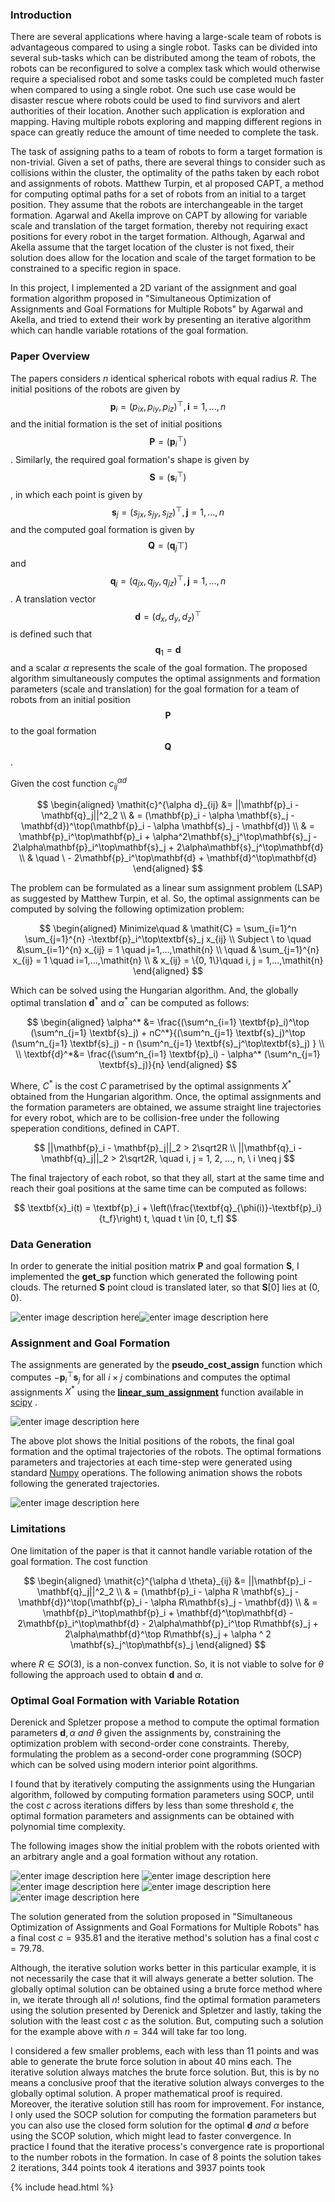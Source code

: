 ### Introduction
There are several applications where having a large-scale team of robots is advantageous compared to using a  single robot. Tasks can be divided into several sub-tasks which can be distributed among the team of robots, the robots can be reconfigured to solve a complex task which would otherwise require a specialised robot and some tasks could be completed much faster when compared to using a single robot. One such use case would be disaster rescue where robots could be used to find survivors and alert authorities of their location. Another such application is exploration and mapping. Having multiple robots exploring and mapping different regions in space can greatly reduce the amount of time needed to complete the task. 

The task of assigning paths to a team of robots to form a target formation is non-trivial. Given a set of paths, there are several things to consider such as collisions within the cluster, the optimality of the paths taken by each robot and assignments of robots. Matthew Turpin, et al proposed CAPT, a method for computing optimal paths for a set of robots from an initial to a target position. They assume that the robots are interchangeable in the target formation. Agarwal and Akella improve on CAPT by allowing for variable scale and translation of the target formation, thereby not requiring exact positions for every robot in the target formation. Although, Agarwal and Akella assume that the target location of the cluster is not fixed, their solution does allow for the location and scale of the target formation to be constrained to a specific region in space.

In this project, I implemented a 2D variant of the assignment and goal formation algorithm proposed in "Simultaneous Optimization of Assignments and Goal Formations for Multiple Robots" by Agarwal and Akella, and tried to extend their work by presenting an iterative algorithm which can handle variable rotations of the goal formation.

### Paper Overview
The papers considers $n$ identical spherical robots with equal radius $R$. The initial positions of the robots are given by  $$\mathbf{p}_i = (\mathit{p_{ix}},\mathit{p_{iy}}, \mathit{p_{iz}})^\top, \mathbf{i} = 1, . . . , \mathit{n}$$ and the initial formation is the set of initial positions $$\textbf{P} = (\textbf{p}_i^\top)$$. Similarly, the required goal formation's shape is given by $$\textbf{S} = (\textbf{s}_i^\top)$$, in which each point is given by $$\mathbf{s}_j = (\mathit{s_{jx}},\mathit{s_{jy}}, \mathit{s_{jz}})^\top, \mathbf{j} = 1, . . . , \mathit{n}$$ and  the computed goal formation is given by  $$\textbf{Q} = (\textbf{q}_j\top)$$ and $$\mathbf{q}_j = (\mathit{q_{jx}},\mathit{q_{jy}}, \mathit{q_{jz}})^\top, \mathbf{j} = 1, . . . , \mathit{n}$$. A translation vector $$\textbf{d} = (\mathit{d_{x}},\mathit{d_{y}}, \mathit{d_{z}})^\top$$ is defined such that $$\textbf{q}_1 = \textbf{d}$$ and a scalar $\alpha$ represents the scale of the goal formation. The proposed algorithm simultaneously computes the optimal assignments and formation parameters (scale and translation) for the goal formation for a team of robots from an initial position $$\textbf{P}$$ to the goal formation $$\textbf{Q}$$. 

Given the cost function  $\mathit{c}^{\alpha d}_{ij}$

$$
\begin{aligned}
\mathit{c}^{\alpha d}_{ij} &= ||\mathbf{p}_i - \mathbf{q}_j||^2_2 \\
& = (\mathbf{p}_i - \alpha \mathbf{s}_j - \mathbf{d})^\top(\mathbf{p}_i - \alpha \mathbf{s}_j - \mathbf{d}) \\
& = \mathbf{p}_i^\top\mathbf{p}_i + \alpha^2\mathbf{s}_j^\top\mathbf{s}_j - 2\alpha\mathbf{p}_i^\top\mathbf{s}_j + 2\alpha\mathbf{s}_j^\top\mathbf{d} \\ 
& \quad \  - 2\mathbf{p}_i^\top\mathbf{d} + \mathbf{d}^\top\mathbf{d}
\end{aligned}
$$

The problem can be formulated as a linear sum assignment problem (LSAP) as suggested by  Matthew Turpin, et al. So, the optimal assignments can be computed by solving the following optimization problem:

$$
\begin{aligned}
Minimize\quad & \mathit{C} = \sum_{i=1}^n \sum_{j=1}^{n} -\textbf{p}_i^\top\textbf{s}_j x_{ij} \\
Subject \ to \quad &\sum_{i=1}^{n} x_{ij} = 1 \quad j=1,...,\mathit{n} \\
\quad & \sum_{j=1}^{n} x_{ij} = 1 \quad i=1,...,\mathit{n} \\
 & x_{ij} =  \{0, 1\}\quad i, j = 1,...,\mathit{n} 
\end{aligned}
$$

Which can be solved using the Hungarian algorithm. And, the globally optimal translation $\textbf{d}^*$ and $\alpha^*$ can be computed as follows:

$$
\begin{aligned}
\alpha^* &= \frac{(\sum^n_{i=1} \textbf{p}_i)^\top (\sum^n_{j=1} \textbf{s}_j) + nC^*}{(\sum^n_{j=1} \textbf{s}_j)^\top (\sum^n_{j=1} \textbf{s}_j) - n (\sum^n_{j=1} \textbf{s}_j^\top\textbf{s}_j) } \\ \\
\textbf{d}^*&= \frac{(\sum^n_{i=1} \textbf{p}_i) - \alpha^* (\sum^n_{j=1} \textbf{s}_j)}{n}
\end{aligned}
$$

Where, $C^*$ is the cost $C$ parametrised by the optimal assignments $X^*$ obtained from the Hungarian algorithm. Once, the optimal assignments and the formation parameters are obtained, we assume straight line trajectories for every robot, which are to be collision-free under the following speperation conditions, defined in CAPT. 

$$
 ||\mathbf{p}_i - \mathbf{p}_j||_2 > 2\sqrt2R \\
||\mathbf{q}_i - \mathbf{q}_j||_2 > 2\sqrt2R, \quad i, j = 1, 2, ..., n, \ i \neq j 
$$

The final trajectory of each robot, so that they all, start at the same time and reach their goal positions at the same time can be computed as follows:

$$
\textbf{x}_i(t) = \textbf{p}_i + \left(\frac{\textbf{q}_{\phi(i)}-\textbf{p}_i}{t_f}\right) t, \quad t \in [0, t_f]
$$

### Data Generation
In order to generate the initial position matrix $\textbf{P}$ and goal formation $\textbf{S}$, I implemented the **get_sp** function which generated the following point clouds.  The returned $\textbf{S}$ point cloud is translated later, so that $\textbf{S}[0]$ lies at $(0, 0)$. 

![enter image description here](https://lh3.googleusercontent.com/2DNYiEq6Oc6FxNgRec7--c6IV2Oj_g1oRDuPiQiL1dEMnopBvDNRYh4y7daAdw3Z9ae1HHUAkzc)![enter image description here](https://lh3.googleusercontent.com/e-oIKsPQCZTCtdzZCSnmVkoyCfPDCZVjf6Te8fzz9pt8-8BsjQIS9A53MPViqdm-d1hggHrNHGU)

### Assignment and Goal Formation
The assignments are generated by the **pseudo_cost_assign** function which computes $-\textbf{p}_i^\top\textbf{s}_j$ for all $i \times j$ combinations and computes the optimal assignments $X^*$ using the **[linear_sum_assignment](https://docs.scipy.org/doc/scipy-0.18.1/reference/generated/scipy.optimize.linear_sum_assignment.html)** function available in [scipy](https://docs.scipy.org/doc/scipy-0.18.1/reference/index.html) .

 ![enter image description here](https://lh3.googleusercontent.com/aiYJyV8TSTbpqaOMU0o1u-_dE-IyKW7Y1XMjG0z9NNyQ221cGxjTw92lasThV9ZN8QInEp5liG4)
 
 The above plot shows the Initial positions of the robots, the final goal formation and the optimal trajectories of the robots. The optimal formations parameters and trajectories at each time-step were generated  using standard [Numpy](https://www.numpy.org/) operations.  The following animation shows the robots following the generated trajectories.
 
 ![enter image description here](https://lh3.googleusercontent.com/XDoG0gg-woMeDB-nNL8WAsbiqI9NIoJlOH42z0rAUZK3oq1T9OhR49l8tM7TYHM4A2_VTPJwYsM)
 
### Limitations
One limitation of the paper is that it cannot handle variable rotation of the goal formation.  The cost function   

$$
\begin{aligned}
\mathit{c}^{\alpha d \theta}_{ij} &= ||\mathbf{p}_i - \mathbf{q}_j||^2_2 \\
& = (\mathbf{p}_i - \alpha R \mathbf{s}_j - \mathbf{d})^\top(\mathbf{p}_i - \alpha R\mathbf{s}_j - \mathbf{d}) \\
& = \mathbf{p}_i^\top\mathbf{p}_i + \mathbf{d}^\top\mathbf{d} - 2\mathbf{p}_i^\top\mathbf{d} - 2\alpha\mathbf{p}_i^\top R\mathbf{s}_j + 2\alpha\mathbf{d}^\top R\mathbf{s}_j + \alpha ^ 2 \mathbf{s}_j^\top\mathbf{s}_j
\end{aligned}
$$

where $R \in SO(3)$, is a non-convex function. So, it is not viable to solve for $\theta$ following the approach used to obtain $\textbf{d}$ and  $\alpha$.

### Optimal Goal Formation with Variable Rotation
Derenick and Spletzer propose a method to compute the optimal formation parameters $\textbf{d}, \alpha \ and \ \theta$ given the assignments by, constraining the optimization problem with second-order cone constraints. Thereby, formulating the problem as a second-order cone programming (SOCP) which can be solved using modern interior point algorithms.

I found that by iteratively computing the assignments using the Hungarian algorithm, followed by computing formation parameters using SOCP, until the cost $c$ across iterations differs by less than some threshold $\epsilon$, the optimal formation parameters and assignments can be obtained with polynomial time complexity.

The following images show the initial problem with the robots oriented with an arbitrary angle and a goal formation without any rotation. 

![enter image description here](https://lh3.googleusercontent.com/Hutmx_Xjg33e9lahPxyMumZwqxLoTpjtn-_y-ztF495Kc6wpL9IUoEm1MB57rlg4eXKAcc8mIHg)
![enter image description here](https://lh3.googleusercontent.com/O6tgHJZz2HxxXD3aQcHaL-alxvD43aaWosczeE2RzzMLAujz-KRi5QSf4Rduom-JQxn7gcz6StI)
![enter image description here](https://lh3.googleusercontent.com/jU5c7bwzksFam9RU3HgYdRBZalLCu12O67KcpeG_24ejtQLFK0B8CgWyseIHI9lo0pq8LBNNTWw)
![enter image description here](https://lh3.googleusercontent.com/DfvTqZUa7fqp4-0cKnLy3Pd3l6I2pTdHjuUUDnd58bWXgH0k36ypnYL6jxDei8VdhLgZvVKW8nc)
![enter image description here](https://lh3.googleusercontent.com/URg4CJyCeATjhe_DEZrRJdZkCbv2_O5i1dNMsJYOGgwAjfym940LAY4kfHpWrturw0zX32FdYbk)

The solution generated from the solution proposed in "Simultaneous Optimization of Assignments and Goal Formations for Multiple Robots" has a final cost $c = 935.81$ and the iterative method's solution has a final cost $c = 79.78$. 

Although, the iterative solution works better in this particular example, it is not necessarily the case that it will always generate a better solution. The globally optimal solution can be obtained using a brute force method where in, we iterate through all $n!$ solutions, find the optimal formation parameters using the solution presented by Derenick and Spletzer and lastly, taking the solution with the least cost $c$ as the solution. But, computing such a solution for the example above with $n = 344$ will take far too long. 

I considered a few smaller problems, each with less than 11 points and was able to generate the brute force solution in about 40 mins each. The iterative solution always matches the brute force solution. But, this is by no means a conclusive proof that the iterative solution always converges to the globally optimal solution.  A proper mathematical proof is required. Moreover, the iterative solution still has room for improvement. For instance, I only used the SOCP solution for computing the formation parameters but you can also use the closed form solution for the optimal $\textbf{d} \ and \ \alpha$ before using the SCOP solution, which might lead to faster convergence. In practice I found that the iterative process's convergence rate is proportional to the number robots in the formation. In case of 8 points the solution takes 2 iterations,  344 points took 4 iterations and 3937 points took 

{% include head.html %}
